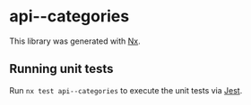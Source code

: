 # api--categories

This library was generated with [Nx](https://nx.dev).

## Running unit tests

Run `nx test api--categories` to execute the unit tests via [Jest](https://jestjs.io).
